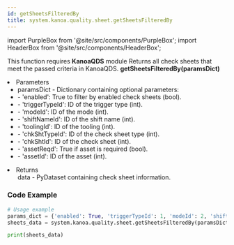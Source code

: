 ```yaml
---
id: getSheetsFilteredBy
title: system.kanoa.quality.sheet.getSheetsFilteredBy
---
```


import PurpleBox from '@site/src/components/PurpleBox';
import HeaderBox from '@site/src/components/HeaderBox';

<PurpleBox>This function requires <b>KanoaQDS</b> module</PurpleBox>
<HeaderBox header="Description">Returns all check sheets that meet the passed criteria in KanoaQDS.</HeaderBox>
<HeaderBox header="Syntax">
    <b>getSheetsFilteredBy(paramsDict)</b>
    <li> Parameters <br />
        <ul>
            <li>paramsDict - Dictionary containing optional parameters:</li>
            <li>  - 'enabled': True to filter by enabled check sheets (bool).</li>
            <li>  - 'triggerTypeId': ID of the trigger type (int).</li>
            <li>  - 'modeId': ID of the mode (int).</li>
            <li>  - 'shiftNameId': ID of the shift name (int).</li>
            <li>  - 'toolingId': ID of the tooling (int).</li>
            <li>  - 'chkShtTypeId': ID of the check sheet type (int).</li>
            <li>  - 'chkShtId': ID of the check sheet (int).</li>
            <li>  - 'assetReqd': True if asset is required (bool).</li>
            <li>  - 'assetId': ID of the asset (int).</li>
        </ul>
    </li>
    <li> Returns <br />
        <ul>data - PyDataset containing check sheet information.</ul>
    </li>
</HeaderBox>

### Code Example
```python
# Usage example
params_dict = {'enabled': True, 'triggerTypeId': 1, 'modeId': 2, 'shiftNameId': 3, 'toolingId': 6, 'chkShtTypeId': 7, 'chkShtId': 2, 'assetReqd': True, 'assetId': 56}
sheets_data = system.kanoa.quality.sheet.getSheetsFilteredBy(paramsDict=params_dict)

print(sheets_data)

